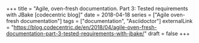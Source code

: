 +++
title = "Agile, oven-fresh documentation. Part 3: Tested requirements with JBake [codecentric blog]"
date = 2018-04-18
series = ["Agile oven-fresh documentation"]
tags = ["documentation", "Asciidoctor"]
externalLink = "https://blog.codecentric.de/en/2018/04/agile-oven-fresh-documentation-part-3-tested-requirements-with-jbake/"
draft = false
+++